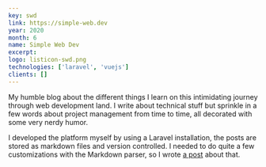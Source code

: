 ```yaml
---
key: swd
link: https://simple-web.dev
year: 2020
month: 6
name: Simple Web Dev
excerpt:
logo: listicon-swd.png
technologies: ['laravel', 'vuejs']
clients: []
---
```


My humble blog about the different things I learn on this intimidating journey through web development land. I write
about technical stuff but sprinkle in a few words about project management from time to time, all decorated with some
very nerdy humor.

I developed the platform myself by using a Laravel installation, the posts are stored as markdown files and version
controlled. I needed to do quite a few customizations with the Markdown parser, so I
wrote <a href="https://simple-web.dev/extending-laravel-markdown-with-lazy-images" target="_blank" rel="noopener noreferrer">
a post</a> about that.
